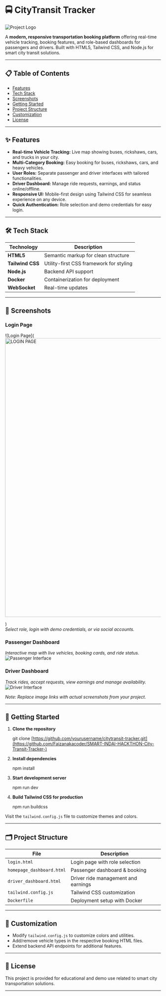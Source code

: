 # 🚍 CityTransit Tracker

![Project Logo](favicon.jpg)

A **modern, responsive transportation booking platform** offering real-time vehicle tracking, booking features, and role-based dashboards for passengers and drivers. Built with HTML5, Tailwind CSS, and Node.js for smart city transit solutions.

---

## 📋 Table of Contents
- [Features](#features)
- [Tech Stack](#tech-stack)
- [Screenshots](#screenshots)
- [Getting Started](#getting-started)
- [Project Structure](#project-structure)
- [Customization](#customization)
- [License](#license)

---

## ✨ Features

- **Real-time Vehicle Tracking:** Live map showing buses, rickshaws, cars, and trucks in your city.
- **Multi-Category Booking:** Easy booking for buses, rickshaws, cars, and heavy vehicles.
- **User Roles:** Separate passenger and driver interfaces with tailored functionalities.
- **Driver Dashboard:** Manage ride requests, earnings, and status online/offline.
- **Responsive UI:** Mobile-first design using Tailwind CSS for seamless experience on any device.
- **Quick Authentication:** Role selection and demo credentials for easy login.

---

## 🛠 Tech Stack

| Technology     | Description                             |
|----------------|-----------------------------------------|
| **HTML5**      | Semantic markup for clean structure    |
| **Tailwind CSS** | Utility-first CSS framework for styling |
| **Node.js**    | Backend API support                     |
| **Docker**     | Containerization for deployment        |
| **WebSocket**  | Real-time updates                       |

---

## 📸 Screenshots

### Login Page
![Login Page](<img width="1857" height="899" alt="LOGIN PAGE" src="https://github.com/user-attachments/assets/400842d1-2161-4dd1-9db6-f7ef5678e734" />

)  
_Select role, login with demo credentials, or via social accounts._

### Passenger Dashboard  
_Interactive map with live vehicles, booking cards, and ride status._  
![Passenger Interface](<img width="1027" height="820" alt="DRIVER LAYOUT" src="https://github.com/user-attachments/assets/4b6cf8fa-240b-4727-b402-e3572c46ab8c" />
)

### Driver Dashboard  
_Track rides, accept requests, view earnings and manage availability._  
![Driver Interface](<img width="1027" height="820" alt="DRIVER LAYOUT" src="https://github.com/user-attachments/assets/c76375ae-c967-4791-bf1f-40037cce240d" />
)

*Note: Replace image links with actual screenshots from your project.*

---

## 🚀 Getting Started

1. **Clone the repository**
   
   git clone [https://github.com/yourusername/citytransit-tracker.git](https://github.com/Faizanakacoder/SMART-INDAI-HACKTHON-City-Transit-Tracker-)
   
2. **Install dependencies**
   
   npm install
   
3. **Start development server**
   
   npm run dev
   
4. **Build Tailwind CSS for production**
   
   npm run buildcss
   

Visit the `tailwind.config.js` file to customize themes and colors.

---

## 🗂 Project Structure

| File                         | Description                         |
|------------------------------|-----------------------------------|
| `login.html`                 | Login page with role selection    |
| `homepage_dashboard.html`    | Passenger dashboard & booking     |
| `driver_dashboard.html`      | Driver ride management and earnings |
| `tailwind.config.js`         | Tailwind CSS customization        |
| `Dockerfile`                 | Deployment setup with Docker      |

---

## 🎨 Customization

- Modify `tailwind.config.js` to customize colors and utilities.
- Add/remove vehicle types in the respective booking HTML files.
- Extend backend API endpoints for additional features.

---

## 📄 License

This project is provided for educational and demo use related to smart city transportation solutions.

---
